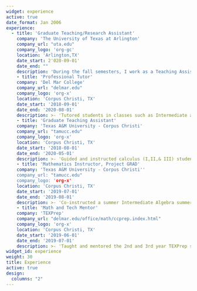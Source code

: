 ```yaml
---
widget: experience
active: true
date_format: Jan 2006
experience:
  - title: 'Graduate Teaching/Research Assistant'
    company: 'The University of Texas at Arlington'
    company_url: "uta.edu"
    company_logo: 'org-gc'
    location: 'Arlington,TX'
    date_start: 2'020-09-01'
    date_end: ""
    description: 'During the fall semesters, I work as a Teaching Assistant for the calculus instructors where I guide the students in the lab portion of their class with lab assignments.  During the spring semesters, I work directly with my advisors Dr. Li Wang and Dr. Ren-Cang Li on my current research pertaining to my dissertation.'  
    - title: 'Professional Tutor'
    company: 'Del Mar College'
    company_url: "delmar.edu"
    company_logo: 'org-x'
    location: 'Corpus Christi, TX'
    date_start: '2018-09-01'
    date_end: '2020-08-01'
    description: >- 'Tutored students in classes such as Intermediate and College Algebra up to Calculus and Differential Equations.  In addition, University Physics I & II.'  
    - title: 'Graduate Teaching Assistant'
    company: 'Texas A&M University - Corpus Christi'
    company_url: "tamucc.edu"
    company_logo: 'org-x'
    location: 'Corpus Christi, TX'
    date_start: '2018-08-01'
    date_end: '2020-05-01'
    description: >- 'Guided and instructed calculus (I,II,& III) students in MATLAB based labs which took concepts from lecture to an applied platform.'  
    - title: 'Mathematics Instructor, Project GRAD'
    company: 'Texas A&M University - Corpus Christi''
    company_url: "tamucc.edu"
    company_logo: 'org-x'
    location: 'Corpus Christi, TX'
    date_start: '2019-07-01'
    date_end: '2019-08-01'
    description: >- 'Co-instructed a summer Intermediate Algebra summer bridge class to incoming college freshman to test and aid in their college readiness.'  
    - title: 'Math and Tech Mentor'
    company: 'TEXPrep'
    company_url: "delmar.edu/office/math/ccprep.index.html"
    company_logo: 'org-x'
    location: 'Corpus Christi, TX'
    date_start: '2019-06-01'
    date_end: '2019-07-01'
    description: >- 'Taught and mentored the 2nd and 3rd year TEXPrep students in their respective subjects such as physics, basic group theory, scientific research, statistics, logic, modular arithmetic, and professional writing.'   
widget_id: experience
weight: 30
title: Experience
active: true
design:
  columns: "2"
---
```

